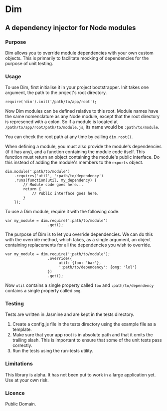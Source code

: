 Dim
===

A dependency injector for Node modules
--------------------------------------

### Purpose

Dim allows you to override module dependencies with your own custom
objects. This is primarily to facilitate mocking of dependencies for
the purpose of unit testing.

### Usage

To use Dim, first initialise it in your project bootstrapper.  Init
takes one argument, the path to the project's root directory.

    require('dim').init('/path/to/app/root');

Now Dim modules can be defined relative to this root. Module names
have the same nomenclature as any Node module, except that the root
directory is represened with a colon. So if a module is located at
`/path/to/app/root/path/to/module.js`, its name would be
`:path/to/module`.

You can check the root path at any time by calling `dim.root()`.

When defining a module, you must also provide the module's dependencies
(if it  has any), and a function containing the module code itself. This
function must return an object containing the module's public interface.
Do this instead of adding the module's members to the `exports` object.


    dim.module(':path/to/module')
        .requires('util', ':path/to/dependency')
        .runs(function(util, my_dependency) {
            // Module code goes here...
            return {
                // Public interface goes here.
            }
        });

To use a Dim module, require it with the following code:

    var my_module = dim.require(':path/to/module')
                       .get();

The purpose of Dim is to let you override dependencies. We can do this
with the override method, which takes, as a single argument, an object
containing replacements for all the dependencies you wish to override.

    var my_module = dim.require(':path/to/module');
                       .override({
                            util: {foo: 'bar'},
                            ':path/to/dependency': {omg: 'lol'}
                       })
                       .get();

Now `util` contains a single property called `foo` and
`:path/to/dependency` contains a single property called `omg`.

### Testing

Tests are written in Jasmine and are kept in the tests directory.

1. Create a config.js file in the tests directory using the example file as a
   template.
2. Make sure that your app root is in absolute path and that it omits
   the trailing slash. This is important to ensure that some of the unit
   tests pass correctly.
3. Run the tests using the run-tests utility.

### Limitations

This library is alpha.  It has not been put to work in a large
application yet.  Use at your own risk.

### Licence

Public Domain. 
